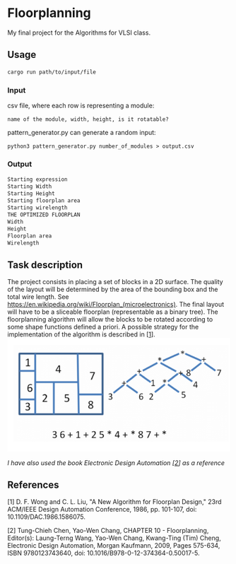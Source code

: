 # Floorplanning
My final project for the Algorithms for VLSI class.

## Usage
```bash
cargo run path/to/input/file
```
### Input
csv file, where each row is representing a module:
```
name of the module, width, height, is it rotatable?
```

pattern_generator.py can generate a random input:
```
python3 pattern_generator.py number_of_modules > output.csv
```

### Output
```
Starting expression
Starting Width
Starting Height
Starting floorplan area
Starting wirelength
THE OPTIMIZED FLOORPLAN
Width
Height
Floorplan area
Wirelength
```
## Task description
The project consists in placing a set of blocks in a 2D surface. The quality of the layout will be determined by the area of the bounding box and the total wire length. See https://en.wikipedia.org/wiki/Floorplan_(microelectronics).
The final layout will have to be a sliceable floorplan (representable as a binary tree). The floorplanning algorithm will allow the blocks to be rotated according to some shape functions defined a priori.
A possible strategy for the implementation of the algorithm is described in [[1](#1)].
![Floorplan representation](preview.png)

_I have also used the book Electronic Design Automation [[2](#2)] as a reference_

## References

<a id="1">[1]</a> 
D. F. Wong and C. L. Liu,
"A New Algorithm for Floorplan Design,"
23rd ACM/IEEE Design Automation Conference, 1986, pp. 101-107,
doi: 10.1109/DAC.1986.1586075.

<a id="2">[2]</a>
Tung-Chieh Chen, Yao-Wen Chang,
CHAPTER 10 - Floorplanning,
Editor(s): Laung-Terng Wang, Yao-Wen Chang, Kwang-Ting (Tim) Cheng,
Electronic Design Automation,
Morgan Kaufmann,
2009,
Pages 575-634,
ISBN 9780123743640,
doi: 10.1016/B978-0-12-374364-0.50017-5.

